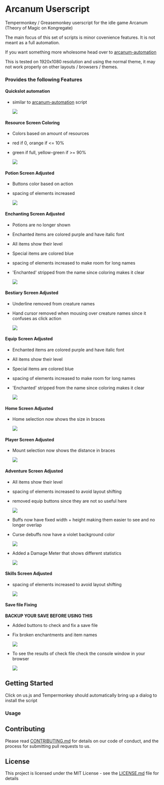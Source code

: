 # Arcanum Userscript

Tempermonkey / Greasemonkey userscript for the idle game Arcanum (Theory of Magic on Kongregate)

The main focus of this set of scripts is minor covenience features. It is not meant as a full automation.

If you want something more wholesome head over to [arcanum-automation](https://github.com/mettalogic/arcanum-automation/)

This is tested on 1920x1080 resolution and using the normal theme, it may not work properly on other layouts / browsers / themes.

### Provides the following Features


#### Quickslot automation

- similar to [arcanum-automation](https://github.com/mettalogic/arcanum-automation/) script

    ![](features/quickSlotAutomation.png)


#### Resource Screen Coloring

- Colors based on amount of resources
- red if 0, orange if <= 10%
- green if full, yellow-green if >= 90%

    ![](features/resourceColoring.png)
 
    
#### Potion Screen Adjusted

- Buttons color based on action
- spacing of elements increased

    ![](features/potionLayout.png)

#### Enchanting Screen Adjusted

- Potions are no longer shown
- Enchanted items are colored purple and have italic font
- All items show their level
- Special items are colored blue
- spacing of elements increased to make room for long names
- 'Enchanted' stripped from the name since coloring makes it clear

    ![](features/enchantingLayout.png)
    
    
#### Bestiary Screen Adjusted

- Underline removed from creature names
- Hand cursor removed when mousing over creature names since it confuses as click action

    ![](features/bestiaryLayout.png)
    
#### Equip Screen Adjusted

- Enchanted items are colored purple and have italic font
- All items show their level
- Special items are colored blue
- spacing of elements increased to make room for long names
- 'Enchanted' stripped from the name since coloring makes it clear

    ![](features/equipScreenLayout.png)
    
#### Home Screen Adjusted

- Home selection now shows the size in braces

    ![](features/homeSizeDetails.png)
    
#### Player Screen Adjusted

- Mount selection now shows the distance in braces

    ![](features/mountDistanceDisplay.png)
    
#### Adventure Screen Adjusted

- All items show their level
- spacing of elements increased to avoid layout shifting
- removed equip buttons since they are not so useful here

    ![](features/adventureInventory.png)
     
- Buffs now have fixed width + height making them easier to see and no longer overlap
- Curse debuffs now have a violet background color
    
    ![](features/adventureBuffs.png)
    
- Added a Damage Meter that shows different statistics

    ![](features/dmgMeter.gif)
    
#### Skills Screen Adjusted

- spacing of elements increased to avoid layout shifting

    ![](features/skillLayout.png)
    
#### Save file Fixing

__BACKUP YOUR SAVE BEFORE USING THIS__
- Added buttons to check and fix a save file
- Fix broken enchantments and item names

    ![](features/fixSave.png)
    
- To see the results of check file check the console window in your browser

    ![](features/fixSave2.png)

## Getting Started

Click on us.js and Tempermonkey should automatically bring up a dialog to install the script

### Usage

## Contributing

Please read [CONTRIBUTING.md](CONTRIBUTING.md) for details on our code of conduct, and the process for submitting pull requests to us.


## License

This project is licensed under the MIT License - see the [LICENSE.md](LICENSE.md) file for details

